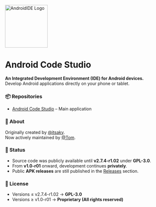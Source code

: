 <p align="left">
  <img src="https://avatars.githubusercontent.com/u/234419170?s=400&u=43571ebf481969baafb8399813ad57f46c19eb95&v=4" alt="AndroidIDE Logo" width="140" height="140"/>
</p>

<h1 align="left">Android Code Studio</h1>

<p align="left">
  <b>An Integrated Development Environment (IDE) for Android devices.</b><br/>
  Develop Android applications directly on your phone or tablet.
</p>

### 📦 Repositories
- [Android Code Studio](https://github.com/Mohammed-baqer-null/AndroidIDE-Rv2) – Main application

### 📖 About
Originally created by [@itsaky](https://github.com/itsaky).  
Now actively maintained by [@Tom](https://github.com/Mohammed-baqer-null).

### 🚧 Status
- Source code was publicly available until **v2.7.4-r1.02** under **GPL-3.0**.  
- From **v1.0-r01** onward, development continues **privately**.  
- Public **APK releases** are still published in the [Releases](https://github.com/Mohammed-baqer-null/AndroidIDE-Rv2/releases) section.

### 📜 License
- Versions ≤ v2.7.4-r1.02 → **GPL-3.0**  
- Versions ≥ v1.0-r01 → **Proprietary (All rights reserved)**
